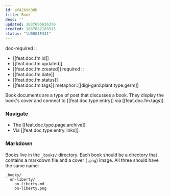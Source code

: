 ```yaml
---
id: af42b9d08b
title: Book
desc: ''
updated: 1637695936370
created: 1637082183313
status: "\U0001F331"
---
```


doc-required ::
- [[feat.doc.fm.id]]
- [[feat.doc.fm.updated]]
- [[feat.doc.fm.created]]
required ::
- [[feat.doc.fm.date]]
- [[feat.doc.fm.status]]
- [[feat.doc.fm.tags]]
metaphor::[[digi-gard.plant.type.germ]]


Book documents are a type of post that discusses a book. They display the book's cover and connect to [[feat.doc.type.entry]] via [[feat.doc.fm.tags]].

### Navigate

- The [[feat.doc.type.page.archive]].
- Via [[feat.doc.type.entry.links]].

### Markdown

Books live in the `_books/` directory. Each book should be a directory that contains a markdown file and a cover (`.png`) image. All three should have the same name:

```
_books/
  on-liberty/
    on-liberty.md
    on-liberty.png
```
